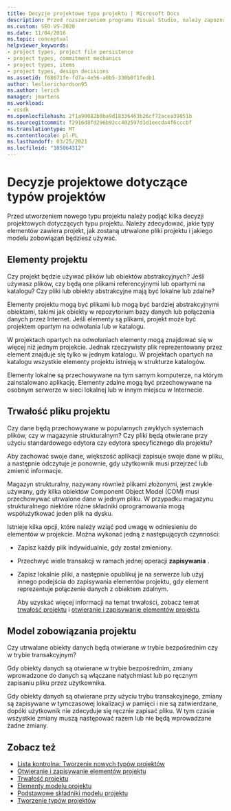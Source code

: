```yaml
---
title: Decyzje projektowe typu projektu | Microsoft Docs
description: Przed rozszerzeniem programu Visual Studio, należy zapoznać się z informacjami o elementach, trwałości plików projektu i decyzjach projektowych dla mechaników.
ms.custom: SEO-VS-2020
ms.date: 11/04/2016
ms.topic: conceptual
helpviewer_keywords:
- project types, project file persistence
- project types, commitment mechanics
- project types, items
- project types, design decisions
ms.assetid: f68671fe-fd7a-4e56-a0b5-330b0f1fedb1
author: leslierichardson95
ms.author: lerich
manager: jmartens
ms.workload:
- vssdk
ms.openlocfilehash: 2f1a90082b0ba9d18336463b26cf72acea39851b
ms.sourcegitcommit: f2916d8fd296b92cc402597d1d1eecda4f6cccbf
ms.translationtype: MT
ms.contentlocale: pl-PL
ms.lasthandoff: 03/25/2021
ms.locfileid: "105064312"
---
```

# <a name="project-type-design-decisions"></a>Decyzje projektowe dotyczące typów projektów
Przed utworzeniem nowego typu projektu należy podjąć kilka decyzji projektowych dotyczących typu projektu. Należy zdecydować, jakie typy elementów zawiera projekt, jak zostaną utrwalone pliki projektu i jakiego modelu zobowiązań będziesz używać.

## <a name="project-items"></a>Elementy projektu
 Czy projekt będzie używać plików lub obiektów abstrakcyjnych? Jeśli używasz plików, czy będą one plikami referencyjnymi lub opartymi na katalogu? Czy pliki lub obiekty abstrakcyjne mają być lokalne lub zdalne?

 Elementy projektu mogą być plikami lub mogą być bardziej abstrakcyjnymi obiektami, takimi jak obiekty w repozytorium bazy danych lub połączenia danych przez Internet. Jeśli elementy są plikami, projekt może być projektem opartym na odwołania lub w katalogu.

 W projektach opartych na odwołaniach elementy mogą znajdować się w więcej niż jednym projekcie. Jednak rzeczywisty plik reprezentowany przez element znajduje się tylko w jednym katalogu. W projektach opartych na katalogu wszystkie elementy projektu istnieją w strukturze katalogów.

 Elementy lokalne są przechowywane na tym samym komputerze, na którym zainstalowano aplikację. Elementy zdalne mogą być przechowywane na osobnym serwerze w sieci lokalnej lub w innym miejscu w Internecie.

## <a name="project-file-persistence"></a>Trwałość pliku projektu
 Czy dane będą przechowywane w popularnych zwykłych systemach plików, czy w magazynie strukturalnym? Czy pliki będą otwierane przy użyciu standardowego edytora czy edytora specyficznego dla projektu?

 Aby zachować swoje dane, większość aplikacji zapisuje swoje dane w pliku, a następnie odczytuje je ponownie, gdy użytkownik musi przejrzeć lub zmienić informacje.

 Magazyn strukturalny, nazywany również plikami złożonymi, jest zwykle używany, gdy kilka obiektów Component Object Model (COM) musi przechowywać utrwalone dane w jednym pliku. W przypadku magazynu strukturalnego niektóre różne składniki oprogramowania mogą współużytkować jeden plik na dysku.

 Istnieje kilka opcji, które należy wziąć pod uwagę w odniesieniu do elementów w projekcie. Można wykonać jedną z następujących czynności:

- Zapisz każdy plik indywidualnie, gdy został zmieniony.

- Przechwyć wiele transakcji w ramach jednej operacji **zapisywania** .

- Zapisz lokalnie pliki, a następnie opublikuj je na serwerze lub użyj innego podejścia do zapisywania elementów projektu, gdy element reprezentuje połączenie danych z obiektem zdalnym.

  Aby uzyskać więcej informacji na temat trwałości, zobacz temat [trwałość projektu](../../extensibility/internals/project-persistence.md) i [otwieranie i zapisywanie elementów projektu](../../extensibility/internals/opening-and-saving-project-items.md).

## <a name="project-commitment-model"></a>Model zobowiązania projektu
 Czy utrwalane obiekty danych będą otwierane w trybie bezpośrednim czy w trybie transakcyjnym?

 Gdy obiekty danych są otwierane w trybie bezpośrednim, zmiany wprowadzone do danych są włączane natychmiast lub po ręcznym zapisaniu pliku przez użytkownika.

 Gdy obiekty danych są otwierane przy użyciu trybu transakcyjnego, zmiany są zapisywane w tymczasowej lokalizacji w pamięci i nie są zatwierdzane, dopóki użytkownik nie zdecyduje się ręcznie zapisać pliku. W tym czasie wszystkie zmiany muszą następować razem lub nie będą wprowadzane żadne zmiany.

## <a name="see-also"></a>Zobacz też
- [Lista kontrolna: Tworzenie nowych typów projektów](../../extensibility/internals/checklist-creating-new-project-types.md)
- [Otwieranie i zapisywanie elementów projektu](../../extensibility/internals/opening-and-saving-project-items.md)
- [Trwałość projektu](../../extensibility/internals/project-persistence.md)
- [Elementy modelu projektu](../../extensibility/internals/elements-of-a-project-model.md)
- [Podstawowe składniki modelu projektu](../../extensibility/internals/project-model-core-components.md)
- [Tworzenie typów projektów](../../extensibility/internals/creating-project-types.md)
